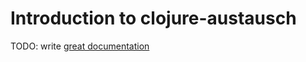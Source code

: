 # Introduction to clojure-austausch

TODO: write [great documentation](http://jacobian.org/writing/what-to-write/)
